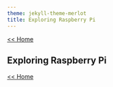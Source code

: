 ```yaml
---
theme: jekyll-theme-merlot
title: Exploring Raspberry Pi
---
```

[<< Home](https://yaikaew.github.io/index.html)

## Exploring Raspberry Pi




[<< Home](https://yaikaew.github.io/index.html)
